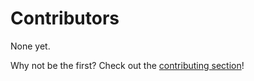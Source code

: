 # Contributors

None yet.

Why not be the first? Check out the [contributing section](../contributing/about_contributing.md)!
